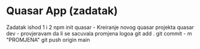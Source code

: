# Quasar App (zadatak)

Zadatak ishod 1 i 2
npm init quasar  - Kreiranje novog quasar projekta
quasar dev - provjeravam da li se sacuvala promjena logoa
git add . 
git commit - m "PROMJENA"
git push origin main
